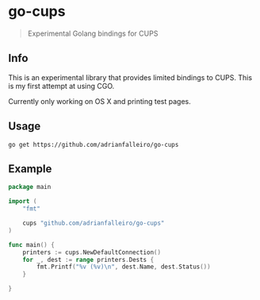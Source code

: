 # go-cups 

> Experimental Golang bindings for CUPS

## Info

This is an experimental library that provides limited bindings to CUPS. This is my first attempt at using CGO.

Currently only working on OS X and printing test pages.

## Usage

```shell
go get https://github.com/adrianfalleiro/go-cups
```

## Example

```go
package main

import (
    "fmt"

    cups "github.com/adrianfalleiro/go-cups"
)

func main() {
    printers := cups.NewDefaultConnection()
    for _, dest := range printers.Dests {
        fmt.Printf("%v (%v)\n", dest.Name, dest.Status())
    }

}
```
